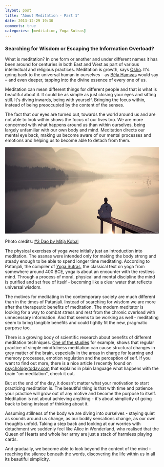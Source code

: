 ```yaml
---
layout: post
title: "About Meditation - Part 1"
date: 2013-12-29 19:30
comments: true
categories: [meditation, Yoga Sutras]
---
```

### Searching for Wisdom or Escaping the Information Overload? 

What is meditation? In one form or another and under different names it has been around for centuries in both East and West as part of various intellectual and religious practices. Meditation is growth, says [Osho](http://en.wikipedia.org/wiki/Rajneesh). It's going back to the universal human in ourselves – as [Béla Hamvas](http://hamvasbela.org/en/indexen.html) would say – and even deeper, tapping into the divine essence of every one of us.

Meditation can mean different things for different people and that is what is beautiful about it. It could be as simple as just closing your eyes and sitting still. It's diving inwards, being with yourself. Bringing the focus within, instead of being preoccupied by the content of the senses.

The fact that our eyes are turned out, towards the world around us and are not able to look within shows the focus of our lives too. We are more concerned with what happens around us than within ourselves, being largely unfamiliar with our own body and mind. Meditation directs our mental eye back, making us become aware of our mental processes and emotions and helping us to become able to detach from them.

<p class="centeredimage"><img src="/images/silence_over_the_water_1.jpg" alt="a man meditating by the lake"></img></p>

Photo credits: [#3 Dao by Mitja Kobal](http://www.flickr.com/photos/cwithe/4820792641/in/photostream/)

The physical exercises of yoga were initially just an introduction into meditation. The asanas were intended only for making the body strong and steady enough to be able to spend longer time meditating. According to Patanjali, the compiler of [Yoga Sutras](http://www.athayog.me.uk/sutra_ch1n.html), the classical text on yoga from somewhere around 400 BCE, yoga is about an encounter with the restless mind. Through a process of moral, physical and mental discipline the mind is purified and set free of itself - becoming like a clear water that reflects universal wisdom.

The motives for meditating in the contemporary society are much different than in the times of Patanjali. Instead of searching for wisdom we are more after the therapeutic benefits of meditation. The modern meditator is looking for a way to combat stress and rest from the chronic overload with unnecessary information. And that seems to be working as well - meditating seem to bring tangible benefits and could tightly fit the new, pragmatic purpose too.

There is a growing body of scientific research about benefits of different meditation techniques. [One of the studies](http://www.ncbi.nlm.nih.gov/pmc/articles/PMC3004979/) for example, shows that regular practice of simple mindfulness meditation can cause structural changes in grey matter of the brain, especially in the areas in charge for learning and memory processes, emotion regulation and the perception of self. If you want to find out more, there is a nice article I recently found on [psychologytoday.com](http://www.psychologytoday.com/blog/use-your-mind-change-your-brain/201305/is-your-brain-meditation) that explains in plain language what happens with the brain "on meditation", check it out. 

But at the end of the day, it doesn't matter what your motivation to start practicing meditation is. The beautiful thing is that with time and patience your practice will grow out of any motive and become the purpose to itself. Meditation is not about achieving anything - it's about simplicity of going back to being instead of thinking about it.    
 
Assuming stillness of the body we are diving into ourselves - staying quiet as sounds around us change, as our bodily sensations change, as our own thoughts unfold. Taking a step back and looking at our worries with detachment we suddenly feel like Alice in Wonderland, who realised that the Queen of Hearts and whole her army are just a stack of harmless playing cards. 

And gradually, we become able to look beyond the content of the mind - reaching the silence beneath the words, discovering the life within us in all its beautiful simplicity.
  
  
